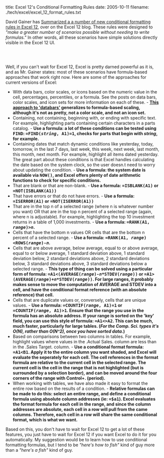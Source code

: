 title: Excel 12's Conditional Formatting Rules
date: 2005-10-11
filename: ./tech/excel/excel_12_format_rules.txt


David Gainer has <a href="http://blogs.msdn.com/excel/archive/2005/10/11/479713.aspx">Summarized
a a number of new conditional formatting rules in Excel 12</a>, over on the Excel 12 blog. These
rules were designed to <i>"make a greater number of scenarios possible without needing to write
formulas."</i> In other words, all these scenarios have simple solutions directly visible in
the Excel 12 UI.

<br><br>

Well, if you can't wait for Excel 12, Excel is pretty darned powerful as it is, and as Mr. Gainer
states: most of these scenarios have formula-based approaches that work right now. Here are
some of the approaches for current versions of Excel:


<ul>
<li>With data bars, color scales, or icons based on the numeric value in the cell, percentages,
    percentiles, or a formula. See the posts on data bars, color  scales, and icon sets for more
    information on each of these. - <b><a href="http://www.mschaef.com/cgi-bin/my_blosxom.cgi/tech/excel/databar.txt">
    This approach to 'databars'</a> generalizes to formula-based scaling, although it's not as
    pretty, not a color scale, and not an icon set. </b>

<li>Containing, not containing, beginning with, or ending with specific text.  For example, highlighting
    parts containing certain characters in a parts catalog. - <b>Use a formula: a lot of these
    conditions can be tested using <tt>FIND</tt>: <tt>=FIND(<i>string</i>, A1)=1</tt>, checks
    for parts that begin with <i>string</i>, for example.</b>

<li>Containing dates that match dynamic conditions like yesterday, today, tomorrow, in the last
    7 days, last week, this week, next week, last month, this month,  next month.  For example, highlight
    all items dated yesterday.  The great part about these conditions is that Excel handles calculating
    the date based on the  system clock, so the user doesn.t need to worry about updating the condition. -
    <b>Use a formula: the system date is available via <tt>NOW()</tt>, and Excel offers plenty
    of date arithmetic functions to check for specific conditions.</b>

<li>That are blank or that are non-blank. - <b>Use a formula: <tt>=ISBLANK(A1)</tt>
    or <tt>=NOT(ISBLANK(A1))</tt></b>

<li>That have errors or that do not have errors. - <b>Use a formula: <tt>=ISERROR(A1)</tt>
    or <tt>=NOT(ISERROR(A1))</tt></b>

<li>That are in the top n of a selected range (where n is whatever number you want) OR that are in the
    top n percent of a selected range (again, where n is  adjustable). For example, highlighting the
    top 10 investment returns in a table of 1,000 investments. - <b>Use a formula:
    <tt>=RANK(A1, <i>range</i>)&gt;<i>n</i></tt>.</b>

<li>Cells that have the bottom n values OR cells that are the bottom n percent of a selected range. -
    <b>Use a formula: <tt>=RANK(A1, <i>range</i>)&lt;ROWS(<i>range</i>)-<i>n</i></tt>.</b>

<li>Cells that are above average, below average, equal to or above average, equal to or below average,
    1 standard deviation above, 1 standard deviation below, 2  standard deviations above, 2 standard
    deviations below, 3 standard deviations above, 3 standard deviations below a selected range. - <b>
    This type of thing can be solved using a particular form of formula:
    <tt>=A1&lt;(AVERAGE(<i>range</i>)-<i>n</i>*STDEV(<i>range</i>))</tt> or
    <tt>=A1&gt;(AVERAGE(<i>range</i>)+<i>n</i>*STDEV(<i>range</i>))</tt>. For large ranges, it probably
    makes sense to move the computation of AVERAGE and STDEV into a cell, and have the conditional
    format reference (with an absolute reference) that cell.</b>

<li>Cells that are duplicate values or, conversely, cells that are unique values. - <b>Use
    a formula: <tt>=COUNTIF(<i>range</i>, A1)=1</tt> or <tt>=COUNTIF(<i>range</i>, A1)&gt;1</tt>.
    Ensure that the range you use in the formula has an absolute address. If your range is sorted
    on the 'key' field, you can use this style of formula: <tt>=A1&lt;&gt;A2</tt>. This can be much,
    much faster, particularly for large tables. (<i>For the Comp. Sci. types it's O(N), rather
    than O(N^2), once you have sorted data.</i>)</b>

<li>Based on comparisons between two columns in tables.  For example, highlight values where values
    in the .Actual Sales. column are less than in the .Sales  Target. column. - <b>Use a conditional
    format formula: <tt>=A1&lt;B1</tt>. Apply it to the entire column you want shaded, and Excel will
    evaluate the seperately for each cell.  The cell references in the format formula
    are relative to the current cell in the selected range. The current cell is the cell in
    the range that is <b>not</b> highlighted (but is surrounded by a selection border), and can be
    moved around the four corners of the range with Control+. (period).</b>

<li>When working with tables, we have also made it easy to format the entire row based on the results
    of a condition. - <b>Relative formulas can be made to do this: select an entire range, and define
    a conditional formula using absolute column addresses (ie: <tt>=$a1</tt>). Excel evaluates the format
    formula for each cell in the range, and since the column addresses are absolute, each cell in a row
    will pull from the came columns. Therefore, each cell in a row will share the same conditional
    format, which is what we want.</b>

</ul>


Based on this, you don't have to wait for Excel 12 to get a lot of these features, you just have
to wait for Excel 12 if you want Excel to do it for you automatically. My suggestion would be to
learn how to use conditional formatting formulas, but I tend to be  <i>"here's how to fish"</i>
kind of guy more than a <i>"here's a fish"</i> kind of guy.
